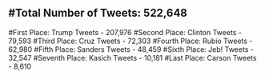 #Total Number of Tweets: 522,648 
---
#First Place: Trump Tweets - 207,976
#Second Place: Clinton Tweets - 79,593
#Third Place: Cruz Tweets - 72,303
#Fourth Place: Rubio Tweets - 62,980
#Fifth Place: Sanders Tweets - 48,459
#Sixth Place: Jeb! Tweets - 32,547
#Seventh Place: Kasich Tweets - 10,181
#Last Place: Carson Tweets - 8,610

